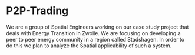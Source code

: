 # P2P-Trading
We are a group of Spatial Engineers working on our case study project that deals with Energy Transition in Zwolle. We are focusing on developing a peer to peer energy community in a region called Stadshagen. In order to do this we plan to analyze the Spatial applicability of such a system.
